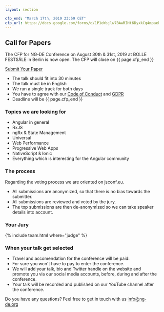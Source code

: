 ```yaml
---
layout: section

cfp_end: "March 17th, 2019 23:59 CET"
cfp_url: https://docs.google.com/forms/d/1P1eWsjlw7BAwRIHt6DyxkCq4mpaek_2aM8rtiF0D7pg
---
```


## Call for Papers

The CFP for NG-DE Conference on August 30th & 31st, 2019 at BOLLE FESTSÄLE in Berlin is now open. The CFP will close on {{ page.cfp_end }}

<div class="cfp">
  <div class="cfp__cta">
    <a class="button button--xlarge" href="{{ page.cfp_url }}" target="_blank" rel="nofollow noopener">
      <span class="button__scale">Submit Your Paper</span>
    </a>
  </div>
</div>

- The talk should fit into 30 minutes
- The talk must be in English
- We run a single track for both days
- You have to agree with our [Code of Conduct](/code-of-conduct) and [GDPR](/data-privacy)
- Deadline will be {{ page.cfp_end }}

### Topics we are looking for

- Angular in general
- RxJS
- ngRx & State Management
- Universal
- Web Performance
- Progressive Web Apps
- NativeScript & Ionic
- Everything which is interesting for the Angular community

### The process

Regarding the voting process we are oriented on jsconf.eu.

- All submissions are anonymized, so that there is no bias towards the submitter.
- All submissions are reviewed and voted by the jury.
- The top submissions are then de-anonymized so we can take speaker details into account.

### Your Jury

{% include team.html where="judge" %}

### When your talk get selected

- Travel and accomendation for the conference will be paid.
- For sure you won't have to pay to enter the conference.
- We will add your talk, bio and Twitter handle on the website and promote you via our social media accounts, before, during and after the conference.
- Your talk will be recorded and published on our YouTube channel after the conference.

Do you have any questions? Feel free to get in touch with us [info@ng-de.org](mailto:info@ng-de.org)
